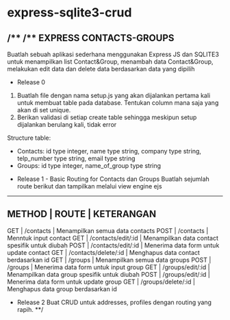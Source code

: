 # express-sqlite3-crud
/**
/** EXPRESS CONTACTS-GROUPS
---------------------------
Buatlah sebuah aplikasi sederhana menggunakan Express JS dan SQLITE3 untuk
menampilkan list Contact&Group, menambah data Contact&Group,
melakukan edit data dan delete data berdasarkan data yang dipilih

- Release 0
1. Buatlah file dengan nama setup.js yang akan dijalankan pertama kali untuk membuat
table pada database. Tentukan column mana saja yang akan di set unique.
2. Berikan validasi di setiap create table sehingga meskipun setup dijalankan berulang
kali, tidak error

Structure table:
* Contacts: id type integer, name type string, company type string, telp_number type string, email type string
* Groups: id type integer, name_of_group type string

- Release 1 - Basic Routing for Contacts dan Groups
Buatlah sejumlah route berikut dan tampilkan melalui view engine ejs
----------------------------------------------------------------------
METHOD | ROUTE                | KETERANGAN
----------------------------------------------------------------------
GET    | /contacts            | Menampilkan semua data contacts
POST   | /contacts            | Menntuk input contact
GET    | /contacts/edit/:id   | Menampilkan data contact spesifik untuk diubah
POST   | /contacts/edit/:id   | Menerima data form untuk update contact
GET    | /contacts/delete/:id | Menghapus data contact berdasarkan id
GET    | /groups              | Menampilkan semua data groups
POST   | /groups              | Menerima data form untuk input group
GET    | /groups/edit/:id     | Menampilkan data group spesifik untuk diubah
POST   | /groups/edit/:id     | Menerima data form untuk update group
GET    | /groups/delete/:id   | Menghapus data group berdasarkan id

- Release 2
Buat CRUD untuk addresses, profiles dengan routing yang rapih. 
**/
